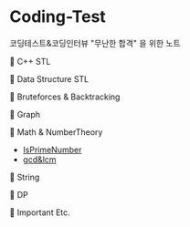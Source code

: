 # Coding-Test
코딩테스트&amp;코딩인터뷰 "무난한 합격" 을 위한 노트  

📁 C++ STL  

📁 Data Structure STL  

📁 Bruteforces & Backtracking  

📁 Graph  

📁 Math & NumberTheory
+  [IsPrimeNumber](https://www.acmicpc.net/problem/1978)  
+  [gcd&lcm](https://www.acmicpc.net/problem/2609)  

📁 String  

📁 DP  

📁 Important Etc.  
